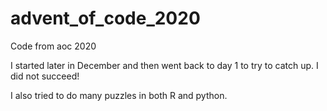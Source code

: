 # advent_of_code_2020
Code from aoc 2020

I started later in December and then went back to day 1 to try to catch up. I did not succeed!

I also tried to do many puzzles in both R and python. 
